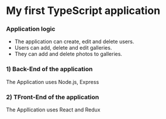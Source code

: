 # My first TypeScript application

### Application logic

  - The application can create, edit and delete users. 
  - Users can add, delete and edit galleries. 
  - They can add and delete photos to galleries.

### 1) Back-End of the application

The Application uses Node.js, Express


### 2) TFront-End of the application

The Appllication uses React and Redux
